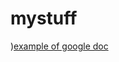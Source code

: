 # mystuff
)[example of google doc](https://docs.google.com/document/d/1qhkQdjYkNy3fIH0OCp9-XhgjjTFHBN04tyOT7bivoks/edit?usp=sharing)
